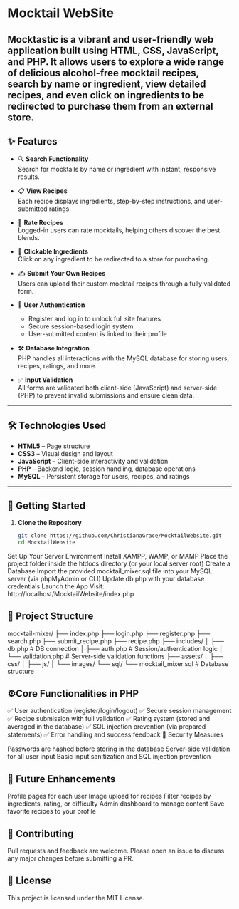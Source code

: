 # Mocktail WebSite
Mocktastic is a vibrant and user-friendly web application built using HTML, CSS, JavaScript, and PHP. It allows users to explore a wide range of delicious alcohol-free mocktail recipes, search by name or ingredient, view detailed recipes, and even click on ingredients to be redirected to purchase them from an external store.
---

## ✨ Features

- 🔍 **Search Functionality**  
  Search for mocktails by name or ingredient with instant, responsive results.

- 📋 **View Recipes**  
  Each recipe displays ingredients, step-by-step instructions, and user-submitted ratings.

- 🌟 **Rate Recipes**  
  Logged-in users can rate mocktails, helping others discover the best blends.

- 🧾 **Clickable Ingredients**  
  Click on any ingredient to be redirected to a store for purchasing.

- ✍️ **Submit Your Own Recipes**  
  Users can upload their custom mocktail recipes through a fully validated form.

- 👤 **User Authentication**  
  - Register and log in to unlock full site features  
  - Secure session-based login system  
  - User-submitted content is linked to their profile

- 🛠️ **Database Integration**  
  PHP handles all interactions with the MySQL database for storing users, recipes, ratings, and more.

- ✅ **Input Validation**  
  All forms are validated both client-side (JavaScript) and server-side (PHP) to prevent invalid submissions and ensure clean data.

---

## 🛠️ Technologies Used

- **HTML5** – Page structure  
- **CSS3** – Visual design and layout  
- **JavaScript** – Client-side interactivity and validation  
- **PHP** – Backend logic, session handling, database operations  
- **MySQL** – Persistent storage for users, recipes, and ratings

---


## 🚀 Getting Started

1. **Clone the Repository**
   ```bash
   git clone https://github.com/ChristianaGrace/MocktailWebsite.git
   cd MocktailWebsite
Set Up Your Server Environment
Install XAMPP, WAMP, or MAMP
Place the project folder inside the htdocs directory (or your local server root)
Create a Database
Import the provided mocktail_mixer.sql file into your MySQL server (via phpMyAdmin or CLI)
Update db.php with your database credentials
Launch the App
Visit: http://localhost/MocktailWebsite/index.php

## 📂 Project Structure
mocktail-mixer/
├── index.php
├── login.php
├── register.php
├── search.php
├── submit_recipe.php
├── recipe.php
├── includes/
│   ├── db.php            # DB connection
│   ├── auth.php          # Session/authentication logic
│   └── validation.php    # Server-side validation functions
├── assets/
│   ├── css/
│   ├── js/
│   └── images/
└── sql/
    └── mocktail_mixer.sql # Database structure

    
## ⚙️Core Functionalities in PHP

✅ User authentication (register/login/logout)
✅ Secure session management
✅ Recipe submission with full validation
✅ Rating system (stored and averaged in the database)
✅ SQL injection prevention (via prepared statements)
✅ Error handling and success feedback
🔐 Security Measures

Passwords are hashed before storing in the database
Server-side validation for all user input
Basic input sanitization and SQL injection prevention

## 🧪 Future Enhancements

Profile pages for each user
Image upload for recipes
Filter recipes by ingredients, rating, or difficulty
Admin dashboard to manage content
Save favorite recipes to your profile

## 🙌 Contributing

Pull requests and feedback are welcome. Please open an issue to discuss any major changes before submitting a PR.

## 📄 License

This project is licensed under the MIT License.

